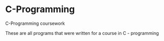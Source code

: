 # C-Programming
C-Programming coursework

These are all programs that were written for a course in C - programming
